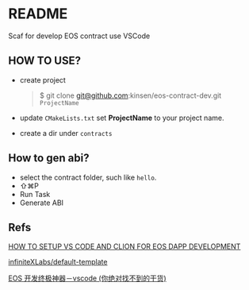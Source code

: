# README

Scaf for develop EOS contract use VSCode

## HOW TO USE?

- create project
  > $ git clone git@github.com:kinsen/eos-contract-dev.git `ProjectName`

- update `CMakeLists.txt` set **ProjectName** to your project name.
- create a dir under `contracts`

## How to gen abi?

- select the contract folder, such like `hello`.
- ⇧⌘P
- Run Task
- Generate ABI

## Refs

[HOW TO SETUP VS CODE AND CLION FOR EOS DAPP DEVELOPMENT](https://infinitexlabs.com/setup-ide-for-eos-development/)

[infiniteXLabs/default-template](https://github.com/infiniteXLabs/default-template)

[EOS 开发终极神器－vscode (你绝对找不到的干货)](https://eosfans.io/topics/323)